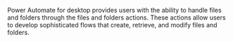 Power Automate for desktop provides users with the ability to handle files and folders through the files and folders actions. These actions allow users to develop sophisticated flows that create, retrieve, and modify files and folders.
